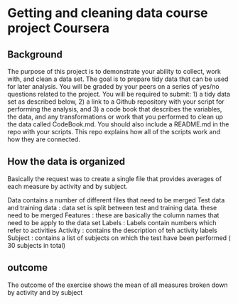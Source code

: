 # Getting and cleaning data course project Coursera
## Background
 
The purpose of this project is to demonstrate your ability to collect, work with, and clean a data set. The goal is to prepare tidy data that can be used for later analysis. You will be graded by your peers on a series of yes/no questions related to the project. You will be required to submit: 1) a tidy data set as described below, 2) a link to a Github repository with your script for performing the analysis, and 3) a code book that describes the variables, the data, and any transformations or work that you performed to clean up the data called CodeBook.md. You should also include a README.md in the repo with your scripts. This repo explains how all of the scripts work and how they are connected.

## How the data is organized
Basically the request was to create a single file that provides averages of each measure by activity and by subject. 

Data contains a number of different files that need to be merged
Test data and training data : data set is split between test and training data. these need to be merged
Features : these are basically the column names that need to be apply to the data set
Labels : Labels contain numbers which refer to activities
Activity : contains the description of teh activity labels
Subject : contains a list of subjects on which the test have been performed ( 30 subjects in total)

## outcome
The outcome of the exercise shows the mean of all measures broken down by activity and by subject

